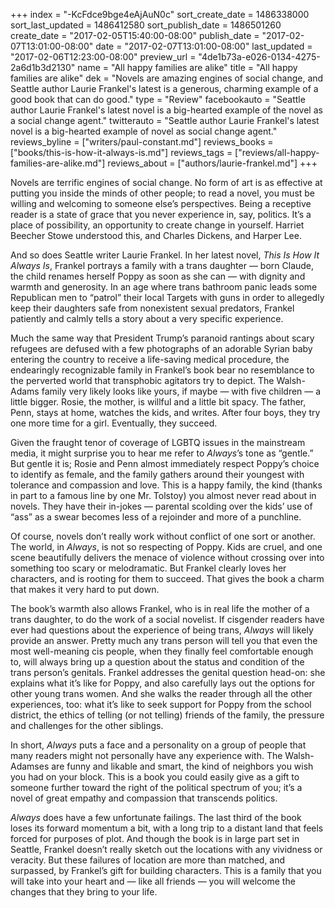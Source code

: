 +++
index = "-KcFdce9bge4eAjAuN0c"
sort_create_date = 1486338000
sort_last_updated = 1486412580
sort_publish_date = 1486501260
create_date = "2017-02-05T15:40:00-08:00"
publish_date = "2017-02-07T13:01:00-08:00"
date = "2017-02-07T13:01:00-08:00"
last_updated = "2017-02-06T12:23:00-08:00"
preview_url = "4de1b73a-e026-0134-4275-2a6d1b3d2130"
name = "All happy families are alike"
title = "All happy families are alike"
dek = "Novels are amazing engines of social change, and Seattle author Laurie Frankel's latest is a generous, charming example of a good book that can do good."
type = "Review"
facebookauto = "Seattle author Laurie Frankel's latest novel is a big-hearted example of the novel as a social change agent."
twitterauto = "Seattle author Laurie Frankel's latest novel is a big-hearted example of novel as social change agent."
reviews_byline = ["writers/paul-constant.md"]
reviews_books = ["books/this-is-how-it-always-is.md"]
reviews_tags = ["reviews/all-happy-families-are-alike.md"]
reviews_about = ["authors/laurie-frankel.md"]
+++

Novels are terrific engines of social change. No form of art is as effective at putting you inside the minds of other people; to read a novel, you must be willing and welcoming to someone else’s perspectives. Being a receptive reader is a state of grace that you never experience in, say, politics. It’s a place of possibility, an opportunity to create change in yourself. Harriet Beecher Stowe understood this, and Charles Dickens, and Harper Lee.

And so does Seattle writer Laurie Frankel. In her latest novel, *This Is How It Always Is*, Frankel portrays a family with a trans daughter — born Claude, the child renames herself Poppy as soon as she can — with dignity and warmth and generosity. In an age where trans bathroom panic leads some Republican men to “patrol” their local Targets with guns in order to allegedly keep their daughters safe from nonexistent sexual predators, Frankel patiently and calmly tells a story about a very specific experience. 

Much the same way that President Trump’s paranoid rantings about scary refugees are defused with a few photographs of an adorable Syrian baby entering the country to receive a life-saving medical procedure, the endearingly recognizable family in Frankel’s book bear no resemblance to the perverted world that transphobic agitators try to depict. The Walsh-Adams family very likely looks like yours, if maybe — with five children — a little bigger. Rosie, the mother, is willful and a little bit spacy. The father, Penn, stays at home, watches the kids, and writes. After four boys, they try one more time for a girl. Eventually, they succeed.

Given the fraught tenor of coverage of LGBTQ issues in the mainstream media, it might surprise you to hear me refer to *Always*’s tone as “gentle.” But gentle it is; Rosie and Penn almost immediately respect Poppy’s choice to identify as female, and the family gathers around their youngest with tolerance and compassion and love. This is a happy family, the kind (thanks in part to a famous line by one Mr. Tolstoy) you almost never read about in novels. They have their in-jokes — parental scolding over the kids’ use of “ass” as a swear becomes less of a rejoinder and more of a punchline.

Of course, novels don’t really work without conflict of one sort or another. The world, in *Always*, is not so respecting of Poppy. Kids are cruel, and one scene beautifully delivers the menace of violence without crossing over into something too scary or melodramatic. But Frankel clearly loves her characters, and is rooting for them to succeed. That gives the book a charm that makes it very hard to put down.

The book’s warmth also allows Frankel, who is in real life the mother of a trans daughter, to do the work of a social novelist. If cisgender readers have ever had questions about the experience of being trans, *Always* will likely provide an answer. Pretty much any trans person will tell you that even the most well-meaning cis people, when they finally feel comfortable enough to, will always bring up a question about the status and condition of the trans person’s genitals. Frankel addresses the genital question head-on: she explains what it’s like for Poppy, and also carefully lays out the options for other young trans women. And she walks the reader through all the other experiences, too: what it’s like to seek support for Poppy from the school district, the ethics of telling (or not telling) friends of the family, the pressure and challenges for the other siblings.

In short, *Always* puts a face and a personality on a group of people that many readers might not personally have any experience with. The Walsh-Adamses are funny and likable and smart, the kind of neighbors you wish you had on your block. This is a book you could easily give as a gift to someone further toward the right of the political spectrum of you; it’s a novel of great empathy and compassion that transcends politics.

*Always* does have a few unfortunate failings. The last third of the book loses its forward momentum a bit, with a long trip to a distant land that feels forced for purposes of plot. And though the book is in large part set in Seattle, Frankel doesn’t really sketch out the locations with any vividness or veracity. But these failures of location are more than matched, and surpassed, by Frankel’s gift for building characters. This is a family that you will take into your heart and — like all friends — you will welcome the changes that they bring to your life.